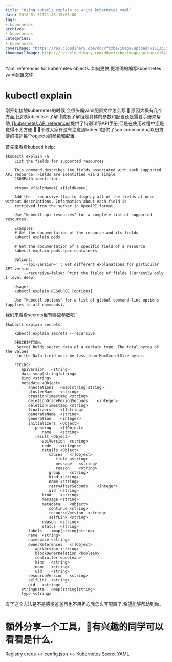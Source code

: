 ```yaml
---
title: "Using kubeclt explain to write kubernetes yaml"
date: 2018-01-31T21:48:15+08:00
tags:
- kubernetes
archives:
- kubernetes
categories:
- kubernetes
coverImage: "https://res.cloudinary.com/ddvxfzzbe/image/upload/v1513355392/ChMkJ1f8ljWIBAmcAA-gWT6p-0oAAWzegGSHVwAD6Bx012_telyks.jpg"
thumbnailImage: https://res.cloudinary.com/ddvxfzzbe/image/upload/v1542165911/favicon_z3wusk.png
---
```


Yaml references for kubernetes objects.
如何更快,更准确的编写kubernetes yaml配置文件.

<!--more-->

# kubectl explain
刚开始接触kubernetes的时候,会很头痛yaml配置文件怎么写.
原因大概有几个方面,比如对objects不了解.或者了解但是具体的参数和配置还是需要手册来帮助,[kubernetes API references](https://kubernetes.io/docs/reference/kubernetes-api/)提供了特别详细API手册,但是在使用过程中还是觉得不太方便.
不过大家有没有注意到kubectl提供了sub command 可以很方便的描述每个opjects的参数和配置.

首先来看看kubectl help:
```
$kubectl explain -h
    List the fields for supported resources

    This command describes the fields associated with each supported API resource. Fields are identified via a simple
    JSONPath identifier:

    <type>.<fieldName>[.<fieldName>]

    Add the --recursive flag to display all of the fields at once without descriptions. Information about each field is
    retrieved from the server in OpenAPI format.

    Use "kubectl api-resources" for a complete list of supported resources.

    Examples:
    # Get the documentation of the resource and its fields
    kubectl explain pods

    # Get the documentation of a specific field of a resource
    kubectl explain pods.spec.containers

    Options:
        --api-version='': Get different explanations for particular API version
        --recursive=false: Print the fields of fields (Currently only 1 level deep)

    Usage:
    kubectl explain RESOURCE [options]

    Use "kubectl options" for a list of global command-line options (applies to all commands).
```

我们来看看secrets里有哪些参数吧：
```
$kubectl explain secrets

    kubectl explain secrets --recursive

    DESCRIPTION:
     Secret holds secret data of a certain type. The total bytes of the values
     in the Data field must be less than MaxSecretSize bytes.

    FIELDS:
       apiVersion   <string>
       data <map[string]string>
       kind <string>
       metadata <Object>
          annotations   <map[string]string>
          clusterName   <string>
          creationTimestamp <string>
          deletionGracePeriodSeconds    <integer>
          deletionTimestamp <string>
          finalizers    <[]string>
          generateName  <string>
          generation    <integer>
          initializers  <Object>
             pending    <[]Object>
                name    <string>
             result <Object>
                apiVersion  <string>
                code    <integer>
                details <Object>
                   causes   <[]Object>
                      field <string>
                      message   <string>
                      reason    <string>
                   group    <string>
                   kind <string>
                   name <string>
                   retryAfterSeconds    <integer>
                   uid  <string>
                kind    <string>
                message <string>
                metadata    <Object>
                   continue <string>
                   resourceVersion  <string>
                   selfLink <string>
                reason  <string>
                status  <string>
          labels    <map[string]string>
          name  <string>
          namespace <string>
          ownerReferences   <[]Object>
             apiVersion <string>
             blockOwnerDeletion <boolean>
             controller <boolean>
             kind   <string>
             name   <string>
             uid    <string>
          resourceVersion   <string>
          selfLink  <string>
          uid   <string>
       stringData   <map[string]string>
       type <string>
```


有了这个方法是不是感觉爸爸再也不用担心我怎么写配置了.希望能够帮助到你。

# 额外分享一个工具，有兴趣的同学可以看看是什么.

[Registry creds <-> config.json <-> Kubernetes Secret YAML](https://polyverse.github.io/docker-creds-converter/)
